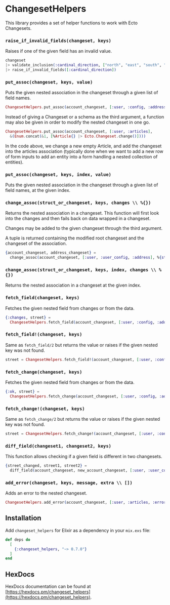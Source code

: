 # ChangesetHelpers

This library provides a set of helper functions to work with Ecto Changesets.

### `raise_if_invalid_fields(changeset, keys)`

Raises if one of the given field has an invalid value.

```elixir
changeset
|> validate_inclusion(:cardinal_direction, ["north", "east", "south", "west"])
|> raise_if_invalid_fields([:cardinal_direction])
```

### `put_assoc(changeset, keys, value)`

Puts the given nested association in the changeset through a given list of field names.

```elixir
ChangesetHelpers.put_assoc(account_changeset, [:user, :config, :address], address_changeset)
```

Instead of giving a Changeset or a schema as the third argument, a function may also be given in order to modify the
nested changeset in one go.

```elixir
ChangesetHelpers.put_assoc(account_changeset, [:user, :articles],
  &(Enum.concat(&1, [%Article{} |> Ecto.Changeset.change()])))
```

In the code above, we change a new empty Article, and add the changeset into the articles association (typically done when we want to add a new
row of form inputs to add an entity into a form handling a nested collection of entities).

### `put_assoc(changeset, keys, index, value)`

Puts the given nested association in the changeset through a given list of field names, at the given index.

### `change_assoc(struct_or_changeset, keys, changes \\ %{})`

Returns the nested association in a changeset. This function will first look into the changes and then fails back on
data wrapped in a changeset.

Changes may be added to the given changeset through the third argument.

A tuple is returned containing the modified root changeset and the changeset of the association.

```elixir
{account_changeset, address_changeset} =
  change_assoc(account_changeset, [:user, :user_config, :address], %{street: "Foo street"})
```

### `change_assoc(struct_or_changeset, keys, index, changes \\ %{})`

Returns the nested association in a changeset at the given index.

### `fetch_field(changeset, keys)`

Fetches the given nested field from changes or from the data.

```elixir
{:changes, street} =
  ChangesetHelpers.fetch_field(account_changeset, [:user, :config, :address, :street])
```

### `fetch_field!(changeset, keys)`

Same as `fetch_field/2` but returns the value or raises if the given nested key was not found.

```elixir
street = ChangesetHelpers.fetch_field!(account_changeset, [:user, :config, :address, :street])
```

### `fetch_change(changeset, keys)`

Fetches the given nested field from changes or from the data.

```elixir
{:ok, street} =
  ChangesetHelpers.fetch_change(account_changeset, [:user, :config, :address, :street])
```

### `fetch_change!(changeset, keys)`

Same as `fetch_change/2` but returns the value or raises if the given nested key was not found.

```elixir
street = ChangesetHelpers.fetch_change!(account_changeset, [:user, :config, :address, :street])
```

### `diff_field(changeset1, changeset2, keys)`

This function allows checking if a given field is different in two changesets.

```elixir
{street_changed, street1, street2} =
  diff_field(account_changeset, new_account_changeset, [:user, :user_config, :address, :street])
```

### `add_error(changeset, keys, message, extra \\ [])`

Adds an error to the nested changeset.

```elixir
ChangesetHelpers.add_error(account_changeset, [:user, :articles, :error_key], "Some error")
```

## Installation

Add `changeset_helpers` for Elixir as a dependency in your `mix.exs` file:

```elixir
def deps do
  [
    {:changeset_helpers, "~> 0.7.0"}
  ]
end
```

## HexDocs

HexDocs documentation can be found at [https://hexdocs.pm/changeset_helpers](https://hexdocs.pm/changeset_helpers).

